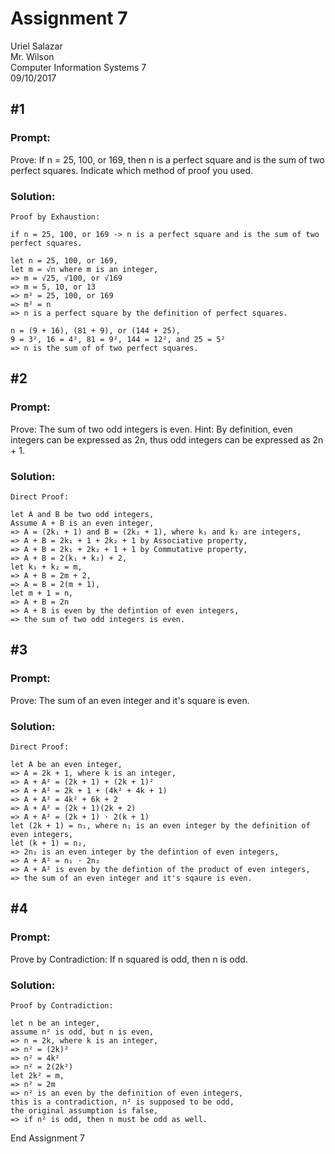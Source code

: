 # Assignment 7

Uriel Salazar  
Mr. Wilson  
Computer Information Systems 7  
09/10/2017

## &#35;1

### Prompt:

Prove: If n = 25, 100, or 169, then n is a perfect square and is the sum of two perfect squares. Indicate which method of proof you used.

### Solution:

```
Proof by Exhaustion:

if n = 25, 100, or 169 -> n is a perfect square and is the sum of two perfect squares.

let n = 25, 100, or 169,
let m = √n where m is an integer,
=> m = √25, √100, or √169
=> m = 5, 10, or 13
=> m² = 25, 100, or 169
=> m² = n
=> n is a perfect square by the definition of perfect squares.

n = (9 + 16), (81 + 9), or (144 + 25),
9 = 3², 16 = 4², 81 = 9², 144 = 12², and 25 = 5²
=> n is the sum of of two perfect squares.
```

## &#35;2

### Prompt:

Prove: The sum of two odd integers is even. Hint: By definition, even integers can be expressed as 2n, thus
odd integers can be expressed as 2n + 1.

### Solution:

```
Direct Proof:

let A and B be two odd integers,
Assume A + B is an even integer,
=> A = (2k₁ + 1) and B = (2k₂ + 1), where k₁ and k₂ are integers,
=> A + B = 2k₁ + 1 + 2k₂ + 1 by Associative property,
=> A + B = 2k₁ + 2k₂ + 1 + 1 by Commutative property,
=> A + B = 2(k₁ + k₂) + 2,
let k₁ + k₂ = m,
=> A + B = 2m + 2,
=> A = B = 2(m + 1),
let m + 1 = n,
=> A + B = 2n
=> A + B is even by the defintion of even integers,
=> the sum of two odd integers is even.
```

## &#35;3

### Prompt:

Prove: The sum of an even integer and it's square is even.

### Solution:

```
Direct Proof:

let A be an even integer,
=> A = 2k + 1, where k is an integer,
=> A + A² = (2k + 1) + (2k + 1)²
=> A + A² = 2k + 1 + (4k² + 4k + 1)
=> A + A² = 4k² + 6k + 2
=> A + A² = (2k + 1)(2k + 2)
=> A + A² = (2k + 1) ⋅ 2(k + 1)
let (2k + 1) = n₁, where n₁ is an even integer by the definition of even integers,
let (k + 1) = n₂,
=> 2n₂ is an even integer by the defintion of even integers,
=> A + A² = n₁ ⋅ 2n₂
=> A + A² is even by the defintion of the product of even integers,
=> the sum of an even integer and it's sqaure is even.
```

## &#35;4

### Prompt:

Prove by Contradiction: If n squared is odd, then n is odd.

### Solution:

```
Proof by Contradiction:

let n be an integer,
assume n² is odd, but n is even,
=> n = 2k, where k is an integer,
=> n² = (2k)²
=> n² = 4k²
=> n² = 2(2k²)
let 2k² = m,
=> n² = 2m
=> n² is an even by the definition of even integers,
this is a contradiction, n² is supposed to be odd,
the original assumption is false,
=> if n² is odd, then n must be odd as well.
```

End Assignment 7